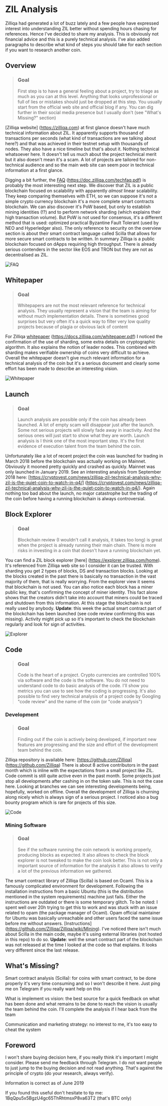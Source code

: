 # ZIL Analysis

Zilliqa had generated a lot of buzz lately and a few people have expressed interest into understanding ZIL better without spending hours chasing for references. Hence I've decided to share my analysis. This is obviously not financial advice and this is a purely technical analysis. I've also added paragraphs to describe what kind of steps you should take for each section if you want to research another coin.

## Overview

> ### Goal
> First step is to have a general feeling about a project, try to triage as much as you can at this level. Anything that looks unprofessional or full of lies or mistakes should just be dropped at this step. You usually start from the official web site and official blog if any. You can dig further in their social media presence but I usually don't (see "What's Missing?" section)

[Zilliqa website] (https://zilliqa.com) at first glance doesn't have much technical information about ZIL. It apparently supports thousand of transactions per seconds (what kind of transactions are we talking about here?) and that was achieved in their testnet setup with thousands of nodes. They also have a nice timeline but that's about it. Nothing technical whatsoever here. It doesn't tell us much about the project technical merit but it also doesn't mean it's a scam. A lot of projects are tailored for non-technical audience and so the main web site can seem poor in technical information at a first glance.

Digging a bit further, the [FAQ] (https://doc.zilliqa.com/techfaq.pdf) is probably the most interesting next step. We discover that ZIL is a public blockchain focused on scalability with apparently *almost* linear scalability. They keep comparing themselves with ETH, so we can suppose it's not a simple crypto currency blockchain it's a more complete smart contracts blockchain. We can also discover it's PoW based, but only to establish mining identities (!?) and to perform network sharding (which explains their high transaction volume). But PoW is not used for consensus, it's a different method that is used: optimized practical Byzantine Fault Tolerant (used by NEO and Hyperledger also). The only reference to security on the overview section is about their smart contract language called Scilla that allows for more secure smart contracts to be written. In summary Zilliqa is a public blockchain focused on dApps requiring high throughput. There is already serious contenders in the sector like EOS and TRON but they are not as decentralised as ZIL.

![FAQ]

## Whitepaper

> ### Goal
> Whitepapers are not the most relevant reference for technical analysis. They usually represent a vision that the team is aiming for without much implementation details. There is sometimes good surprises but very often it's a quick way to filter very low quality projects because of plagia or obvious lack of content

For Zilliqa [whitepaper] (https://docs.zilliqa.com/whitepaper.pdf) I noticed the confirmation of the use of sharding, some extra details on cryptographic algorithm. It also explains the notion of leader nodes. This combined with sharding makes verifiable ownership of coins very difficult to achieve. Overall the whitepaper doesn't give much relevant information for a technical analysis of the coin but it's a serious document and clearly some effort has been made to describe an interesting vision.

![Whitepaper]

## Launch

> ### Goal
> Launch analysis are possible only if the coin has already been launched. A lot of empty scam will disappear just after the launch. Some not serious projects will slowly fade away in inactivity. And the serious ones will just start to show what they are worth. Launch analysis is I think one of the most important step. It's the first evidence of execution talent from the team behind the coin.

Unfortunately like a lot of recent project the coin was launched for trading in March 2018 before the blockchain was actually working on Mainnet. Obviously it mooned pretty quickly and crashed as quickly. Mainnet was only launched in January 2019. See an interesting analysis from September 2018 here: [https://cryptovest.com/news/zilliqa-zil-technical-analysis-why-zil-is-the-quiet-coin-to-watch-in-q4/] (https://cryptovest.com/news/zilliqa-zil-technical-analysis-why-zil-is-the-quiet-coin-to-watch-in-q4/). Again nothing too bad about the launch, no major catastrophe but the trading of the coin before having a running blockchain is always controversial.

## Block Explorer

> ### Goal
> Blockchain review (I wouldn't call it analysis, it takes too long) is great when the project is already running their main chain. There is more risks in investing in a coin that doesn't have a running blockchain yet.

You can find a ZIL block explorer [here] (https://explorer.zilliqa.com/home). It's referenced from Zilliqa web site so I consider it can be trusted. With sharding you get 2 types of blocks, DS and transaction blocks. Looking at the blocks created in the past there is basically no transaction in the vast majority of them, that is really worrying. From the explorer view it seems that blockchain is not used. You can also notice each block has a miner public key, that's confirming the concept of miner identity. This fact alone shows that the creators didn't take into account that miners could be traced and shutdown from this information. At this stage the blockchain is not really used by anybody. **Update**: this week the actual smart contract part of the blockchain has been launched (see code review confirming this was missing). Activity might pick up so it's important to check the blockchain regularly and look for sign of activities.

![Explorer]

## Code

> ### Goal
> Code is the heart of a project. Crypto currencies are controlled 100% via software and the code is the software. You do not need to understand code to do basic analysis of the code. I'll show you metrics you can use to see how the coding is progressing. It's also possible to find very technical analysis of a project code by Googling "code review" and the name of the coin (or "code analysis")

### Development

> ### Goal
> Finding out if the coin is actively being developed, if important new features are progressing and the size and effort of the development team behind the coin.

Zilliqa repository is available here: [https://github.com/Zilliqa] (https://github.com/Zilliqa)
There is about 8 active contributors in the past month which is inline with the expectations from a small project like ZIL. Code commit is still quite active even in the past month. Some projects just stop all developments after cashing in on the token sale. This is not the case here. Looking at branches we can see interesting developments being, hopefully, worked on offline. Overall the development of Zilliqa is churning along nicely which is always sign of a serious project. I noticed also a bug bounty program which is rare for projects of this size. 

![Code]

### Mining Software

> ### Goal
> See if the software running the coin network is working properly, producing blocks as expected. It also allows to check the block explorer is not tweaked to make the coin look better. This is not only a important source of information for the analysis it also allows to verify a lot of the previous information we gathered.

The smart contract library of Zilliqa (Scilla) is based on Ocaml. This is a famously complicated environment for development. Following the installation instructions from a basic Ubuntu (this is the distribution mentioned in the system requirements) machine just fails. Either the instructions are outdated or there is some temporary glitch. To be noted: I spent well over 20h trying to get this to work and was stuck with an issue related to opam (the package manager of Ocaml). Opam official maintainer for Ubuntu was basically unreachable and other users faced the same issue before me without answers. [Instructions] (https://github.com/Zilliqa/Zilliqa/wiki/Mining). I've noticed there isn't much about Scilla in the main code, maybe it's using external libraries (not hosted in this repo) to do so. **Update**: well the smart contract part of the blockchain was not released at the time I looked at the code so that explains. It looks very different since the last release.

## What's Missing?

Smart contract analysis (Scilla): for coins with smart contract, to be done properly it's very time consuming and so I won't describe it here. Just ping me on Telegram if you really want help on this

What is implement vs vision: the best source for a quick feedback on what has been done and what remains to be done to reach the vision is usually the team behind the coin. I'll complete the analysis if I hear back from the team

Communication and marketing strategy: no interest to me, it's too easy to cheat the system

## Foreword

I won't share buying decision here, if you really think it's important I might consider. Please send me feedback through Telegram. I do not want people to just jump to the buying decision and not read anything. That's against the principle of crypto (do your research, always verify).

Information is correct as of June 2019

If you found this useful don't hesitate to tip me: 1BqQpu5x5BgzU4gc65ThRhtmsxP8va63T2 (that's BTC only)

[FAQ]: FAQ.png "FAQ Image"
[Whitepaper]: Whitepaper.png "Whitepaper image"
[Code]: Code.png "Code image"
[Explorer]: Explorer.png "Explorer image"
